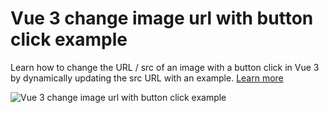 # Vue 3 change image url with button click example

Learn how to change the URL / src of an image with a button click in Vue 3 by dynamically updating the src URL with an example.
[Learn more](https://www.nightprogrammer.com/vue-js/how-to-update-src-url-of-an-image-with-a-button-click-in-vue-3-example/)

![Vue 3 change image url with button click example](https://i0.wp.com/www.nightprogrammer.com/wp-content/uploads/2022/09/vuejs-update-image-source-with-button-click.gif "Vue 3 change image url with button click example")
